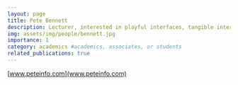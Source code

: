 ```yaml
---
layout: page
title: Pete Bennett
description: Lecturer, interested in playful interfaces, tangible interaction and generative music.
img: assets/img/people/bennett.jpg
importance: 1
category: academics #academics, associates, or students
related_publications: true
---
```


[www.peteinfo.com](www.peteinfo.com)
